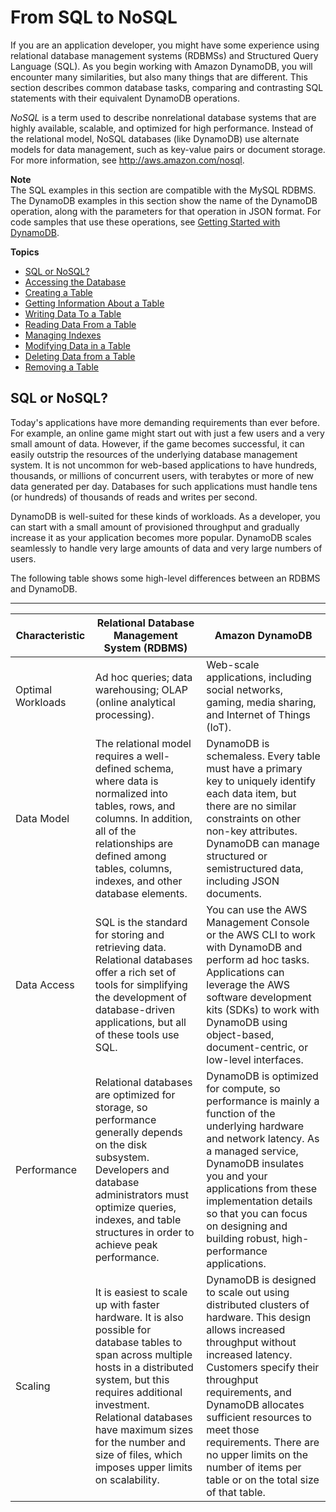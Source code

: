# From SQL to NoSQL<a name="SQLtoNoSQL"></a>

If you are an application developer, you might have some experience using relational database management systems \(RDBMSs\) and Structured Query Language \(SQL\)\. As you begin working with Amazon DynamoDB, you will encounter many similarities, but also many things that are different\. This section describes common database tasks, comparing and contrasting SQL statements with their equivalent DynamoDB operations\.

*NoSQL* is a term used to describe nonrelational database systems that are highly available, scalable, and optimized for high performance\. Instead of the relational model, NoSQL databases \(like DynamoDB\) use alternate models for data management, such as key\-value pairs or document storage\. For more information, see [http://aws\.amazon\.com/nosql](http://aws.amazon.com/nosql)\.

**Note**  
The SQL examples in this section are compatible with the MySQL RDBMS\.  
The DynamoDB examples in this section show the name of the DynamoDB operation, along with the parameters for that operation in JSON format\. For code samples that use these operations, see [Getting Started with DynamoDB](GettingStarted.md)\.

**Topics**
+ [SQL or NoSQL?](#SQLtoNoSQL.WhyDynamoDB)
+ [Accessing the Database](SQLtoNoSQL.Accessing.md)
+ [Creating a Table](SQLtoNoSQL.CreateTable.md)
+ [Getting Information About a Table](SQLtoNoSQL.GetTableInfo.md)
+ [Writing Data To a Table](SQLtoNoSQL.WriteData.md)
+ [Reading Data From a Table](SQLtoNoSQL.ReadData.md)
+ [Managing Indexes](SQLtoNoSQL.Indexes.md)
+ [Modifying Data in a Table](SQLtoNoSQL.UpdateData.md)
+ [Deleting Data from a Table](SQLtoNoSQL.DeleteData.md)
+ [Removing a Table](SQLtoNoSQL.RemoveTable.md)

## SQL or NoSQL?<a name="SQLtoNoSQL.WhyDynamoDB"></a>

Today's applications have more demanding requirements than ever before\. For example, an online game might start out with just a few users and a very small amount of data\. However, if the game becomes successful, it can easily outstrip the resources of the underlying database management system\. It is not uncommon for web\-based applications to have hundreds, thousands, or millions of concurrent users, with terabytes or more of new data generated per day\. Databases for such applications must handle tens \(or hundreds\) of thousands of reads and writes per second\.

DynamoDB is well\-suited for these kinds of workloads\. As a developer, you can start with a small amount of provisioned throughput and gradually increase it as your application becomes more popular\. DynamoDB scales seamlessly to handle very large amounts of data and very large numbers of users\.

The following table shows some high\-level differences between an RDBMS and DynamoDB.


****  

| Characteristic | Relational Database Management System \(RDBMS\) | Amazon DynamoDB | 
| --- | --- | --- | 
| Optimal Workloads | Ad hoc queries; data warehousing; OLAP \(online analytical processing\)\. | Web\-scale applications, including social networks, gaming, media sharing, and Internet of Things \(IoT\)\. | 
| Data Model | The relational model requires a well\-defined schema, where data is normalized into tables, rows, and columns\. In addition, all of the relationships are defined among tables, columns, indexes, and other database elements\. | DynamoDB is schemaless\. Every table must have a primary key to uniquely identify each data item, but there are no similar constraints on other non\-key attributes\. DynamoDB can manage structured or semistructured data, including JSON documents\. | 
| Data Access | SQL is the standard for storing and retrieving data\. Relational databases offer a rich set of tools for simplifying the development of database\-driven applications, but all of these tools use SQL\. | You can use the AWS Management Console or the AWS CLI to work with DynamoDB and perform ad hoc tasks\. Applications can leverage the AWS software development kits \(SDKs\) to work with DynamoDB using object\-based, document\-centric, or low\-level interfaces\. | 
| Performance | Relational databases are optimized for storage, so performance generally depends on the disk subsystem\. Developers and database administrators must optimize queries, indexes, and table structures in order to achieve peak performance\. | DynamoDB is optimized for compute, so performance is mainly a function of the underlying hardware and network latency\. As a managed service, DynamoDB insulates you and your applications from these implementation details so that you can focus on designing and building robust, high\-performance applications\. | 
| Scaling | It is easiest to scale up with faster hardware\. It is also possible for database tables to span across multiple hosts in a distributed system, but this requires additional investment\. Relational databases have maximum sizes for the number and size of files, which imposes upper limits on scalability\. | DynamoDB is designed to scale out using distributed clusters of hardware\. This design allows increased throughput without increased latency\. Customers specify their throughput requirements, and DynamoDB allocates sufficient resources to meet those requirements\. There are no upper limits on the number of items per table or on the total size of that table\. | 

